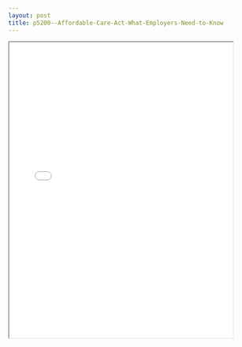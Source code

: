 ```yaml
---
layout: post
title: p5200--Affordable-Care-Act-What-Employers-Need-to-Know
---
```


<div class="pdf-container">
<iframe src="/ea/assets/pdfs/p5200--Affordable-Care-Act-What-Employers-Need-to-Know.pdf" height="600" width="90%" allowFullScreen="true"></iframe>
</div>


